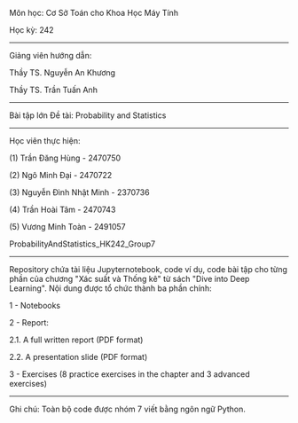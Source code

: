 Môn học: Cơ Sở Toán cho Khoa Học Máy Tính

Học kỳ: 242

---

Giảng viên hướng dẫn:

Thầy TS. Nguyễn An Khương

Thầy TS. Trần Tuấn Anh

---
Bài tập lớn
Đề tài: Probability and Statistics

---

Học viên thực hiện:

(1) Trần Đăng Hùng - 2470750

(2) Ngô Minh Đại - 2470722

(3) Nguyễn Đình Nhật Minh - 2370736

(4) Trần Hoài Tâm - 2470743

(5) Vương Minh Toàn - 2491057




ProbabilityAndStatistics_HK242_Group7

---

Repository chứa tài liệu Jupyternotebook, code ví dụ, code bài tập cho từng phần của chương "Xác suất và Thống kê" từ sách "Dive into Deep Learning". Nội dung được tổ chức thành ba phần chính:

1 - Notebooks

2 - Report:

2.1. A full written report (PDF format)

2.2. A presentation slide (PDF format)

3 - Exercises (8 practice exercises in the chapter and 3 advanced exercises)

---

Ghi chú: Toàn bộ code được nhóm 7 viết bằng ngôn ngữ Python.



